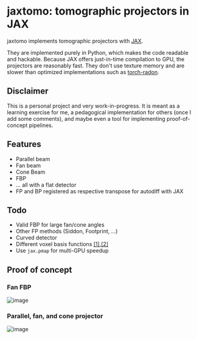 # jaxtomo: tomographic projectors in JAX

jaxtomo implements tomographic projectors with [JAX](https://github.com/google/jax). 

They are implemented purely in Python, which makes the code readable and hackable. Because JAX offers just-in-time compilation to GPU, the projectors are reasonably fast. They don't use texture memory and are slower than optimized implementations such as [torch-radon](https://github.com/matteo-ronchetti/torch-radon).

## Disclaimer

This is a personal project and very work-in-progress. It is meant as a learning exercise for me, a pedagogical implementation for others (once I add some comments), and maybe even a tool for implementing proof-of-concept pipelines.

## Features

* Parallel beam
* Fan beam
* Cone Beam
* FBP
* ... all with a flat detector
* FP and BP registered as respective transpose for autodiff with JAX

## Todo

* Valid FBP for large fan/cone angles
* Other FP methods (Siddon, Footprint, ...)
* Curved detector
* Different voxel basis functions [[1]](https://pubmed.ncbi.nlm.nih.gov/17278818/),[[2]](https://www.researchgate.net/publication/263921475_Projector_and_Backprojector_for_Iterative_CT_Reconstruction_with_Blobs_using_CUDA)
* Use `jax.pmap` for multi-GPU speedup

## Proof of concept

### Fan FBP
![image](https://user-images.githubusercontent.com/5190547/215475790-4551313a-76fc-409c-9b41-6417b61bf69b.png)

### Parallel, fan, and cone projector
![image](https://user-images.githubusercontent.com/5190547/218251797-d3c76b1c-a5a4-48fd-aa15-bc31dd0f0e92.png)

